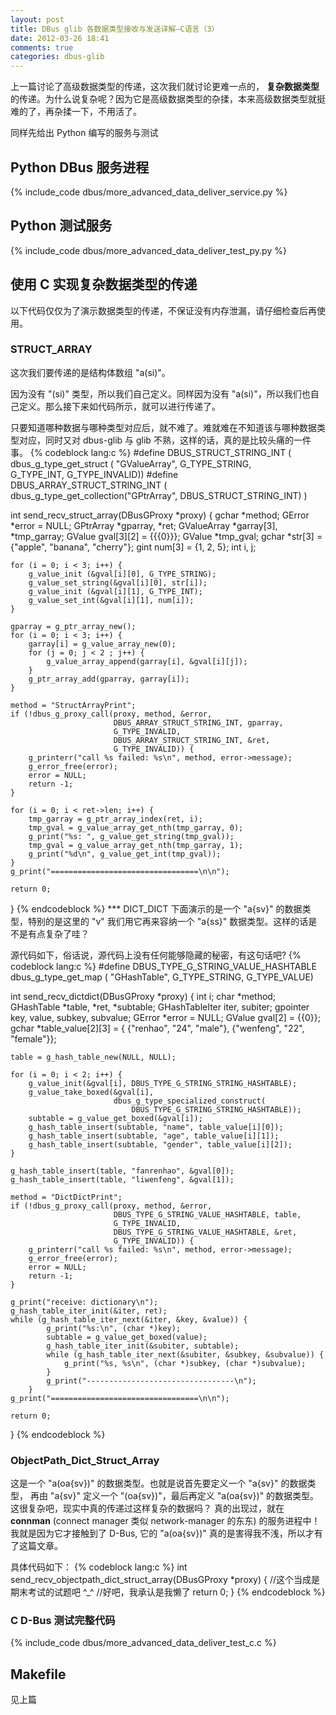 ```yaml
---
layout: post
title: DBus glib 各数据类型接收与发送详解—C语言（3）
date: 2012-03-26 18:41
comments: true
categories: dbus-glib
---
```


上一篇讨论了高级数据类型的传递，这次我们就讨论更难一点的， **复杂数据类型** 的传递。为什么说复杂呢？因为它是高级数据类型的杂揉，本来高级数据类型就挺难的了，再杂揉一下，不用活了。

同样先给出 Python 编写的服务与测试
<!--more-->
## Python DBus 服务进程  
{% include_code dbus/more_advanced_data_deliver_service.py %}

## Python 测试服务
{% include_code dbus/more_advanced_data_deliver_test_py.py %}

## 使用 C 实现复杂数据类型的传递
以下代码仅仅为了演示数据类型的传递，不保证没有内存泄漏，请仔细检查后再使用。
### STRUCT_ARRAY
这次我们要传递的是结构体数组 "a(si)"。

因为没有 "(si)" 类型，所以我们自己定义。同样因为没有 "a(si)"，所以我们也自己定义。那么接下来如代码所示，就可以进行传递了。

只要知道哪种数据与哪种类型对应后，就不难了。难就难在不知道该与哪种数据类型对应，同时又对 dbus-glib 与 glib 不熟，这样的话，真的是比较头痛的一件事。
{% codeblock lang:c %}
#define DBUS_STRUCT_STRING_INT (                         \
        dbus_g_type_get_struct ( "GValueArray", G_TYPE_STRING,  \
                                 G_TYPE_INT, G_TYPE_INVALID))
#define DBUS_ARRAY_STRUCT_STRING_INT ( \
        dbus_g_type_get_collection("GPtrArray", DBUS_STRUCT_STRING_INT) )

int send_recv_struct_array(DBusGProxy *proxy)
{
    gchar *method;
    GError *error = NULL;
    GPtrArray *gparray, *ret;
    GValueArray *garray[3], *tmp_garray;
    GValue gval[3][2] = {{{0}}};
    GValue *tmp_gval;
    gchar *str[3] = {"apple", "banana", "cherry"};
    gint num[3] = {1, 2, 5};
    int i, j;

    for (i = 0; i < 3; i++) {
        g_value_init (&gval[i][0], G_TYPE_STRING);
        g_value_set_string(&gval[i][0], str[i]);
        g_value_init (&gval[i][1], G_TYPE_INT);
        g_value_set_int(&gval[i][1], num[i]);
    }
    
    gparray = g_ptr_array_new();
    for (i = 0; i < 3; i++) {
        garray[i] = g_value_array_new(0);
        for (j = 0; j < 2 ; j++) {
            g_value_array_append(garray[i], &gval[i][j]);
        }
        g_ptr_array_add(gparray, garray[i]);
    }

    method = "StructArrayPrint";
    if (!dbus_g_proxy_call(proxy, method, &error,
                           DBUS_ARRAY_STRUCT_STRING_INT, gparray,
                           G_TYPE_INVALID,
                           DBUS_ARRAY_STRUCT_STRING_INT, &ret,
                           G_TYPE_INVALID)) {
        g_printerr("call %s failed: %s\n", method, error->message);
        g_error_free(error);
        error = NULL;
        return -1;
    }

    for (i = 0; i < ret->len; i++) {
        tmp_garray = g_ptr_array_index(ret, i);
        tmp_gval = g_value_array_get_nth(tmp_garray, 0);
        g_print("%s: ", g_value_get_string(tmp_gval));
        tmp_gval = g_value_array_get_nth(tmp_garray, 1);
        g_print("%d\n", g_value_get_int(tmp_gval));
    }
    g_print("=================================\n\n");

    return 0;
}
{% endcodeblock %}
*** DICT_DICT
下面演示的是一个 "a{sv}" 的数据类型，特别的是这里的 "v" 我们用它再来容纳一个 "a{ss}" 数据类型。这样的话是不是有点复杂了哇？

源代码如下，俗话说，源代码上没有任何能够隐藏的秘密，有这句话吧?
{% codeblock lang:c %}
#define DBUS_TYPE_G_STRING_VALUE_HASHTABLE                             \
    dbus_g_type_get_map ( "GHashTable", G_TYPE_STRING, G_TYPE_VALUE)

int send_recv_dictdict(DBusGProxy *proxy)
{
    int i;
    char *method;
    GHashTable *table, *ret, *subtable;
    GHashTableIter iter, subiter;
    gpointer key, value, subkey, subvalue;
    GError *error = NULL;
    GValue gval[2] = {{0}};
    gchar *table_value[2][3] = { {"renhao", "24", "male"},
                                {"wenfeng", "22", "female"}};

    table = g_hash_table_new(NULL, NULL);

    for (i = 0; i < 2; i++) {
        g_value_init(&gval[i], DBUS_TYPE_G_STRING_STRING_HASHTABLE);
        g_value_take_boxed(&gval[i], 
                           dbus_g_type_specialized_construct(
                               DBUS_TYPE_G_STRING_STRING_HASHTABLE));
        subtable = g_value_get_boxed(&gval[i]);
        g_hash_table_insert(subtable, "name", table_value[i][0]);
        g_hash_table_insert(subtable, "age", table_value[i][1]);
        g_hash_table_insert(subtable, "gender", table_value[i][2]);
    }

    g_hash_table_insert(table, "fanrenhao", &gval[0]);
    g_hash_table_insert(table, "liwenfeng", &gval[1]);

    method = "DictDictPrint";
    if (!dbus_g_proxy_call(proxy, method, &error,
                           DBUS_TYPE_G_STRING_VALUE_HASHTABLE, table,
                           G_TYPE_INVALID,
                           DBUS_TYPE_G_STRING_VALUE_HASHTABLE, &ret,
                           G_TYPE_INVALID)) {
        g_printerr("call %s failed: %s\n", method, error->message);
        g_error_free(error);
        error = NULL;
        return -1;
    }

    g_print("receive: dictionary\n");
    g_hash_table_iter_init(&iter, ret);
    while (g_hash_table_iter_next(&iter, &key, &value)) {
            g_print("%s:\n", (char *)key);
            subtable = g_value_get_boxed(value);
            g_hash_table_iter_init(&subiter, subtable);
            while (g_hash_table_iter_next(&subiter, &subkey, &subvalue)) {
                g_print("%s, %s\n", (char *)subkey, (char *)subvalue);
            }
            g_print("---------------------------------\n");
        }
    g_print("=================================\n\n");

    return 0;
}
{% endcodeblock %}

###  ObjectPath_Dict_Struct_Array
这是一个 "a(oa{sv})" 的数据类型。也就是说首先要定义一个 "a{sv}" 的数据类型， 再由 "a{sv}" 定义一个 "(oa{sv})"，最后再定义 "a(oa{sv})" 的数据类型。这很复杂吧，现实中真的传递过这样复杂的数据吗？ 真的出现过，就在 **connman** (connect manager 类似 network-manager 的东东) 的服务进程中！ 我就是因为它才接触到了 D-Bus, 它的 "a(oa{sv})" 真的是害得我不浅，所以才有了这篇文章。

具体代码如下：
{% codeblock lang:c %}
int send_recv_objectpath_dict_struct_array(DBusGProxy *proxy)
{
    //这个当成是期末考试的试题吧 ^_^
    //好吧，我承认是我懒了
    return 0;
}
{% endcodeblock %}

### C D-Bus 测试完整代码
{% include_code dbus/more_advanced_data_deliver_test_c.c %}
## Makefile
见上篇
